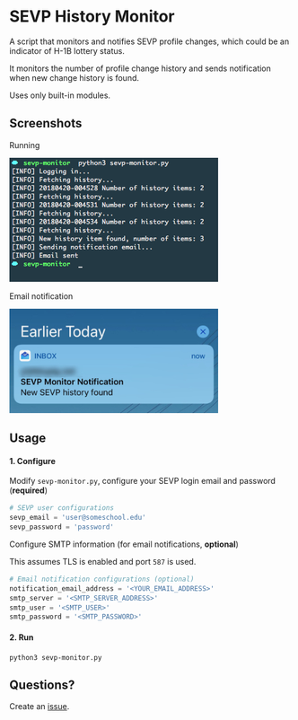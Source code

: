 # SEVP History Monitor

A script that monitors and notifies SEVP profile changes, which could be an indicator of H-1B lottery status.

It monitors the number of profile change history and sends notification when new change history is found.

Uses only built-in modules.

## Screenshots

Running

![Screenshot](screenshots/screenshot_cli.png)

Email notification

![Screenshot](screenshots/screenshot_phone.jpeg)


## Usage

#### 1. Configure

Modify `sevp-monitor.py`, configure your SEVP login email and password (**required**)

```python
# SEVP user configurations
sevp_email = 'user@someschool.edu'
sevp_password = 'password'
```

Configure SMTP information (for email notifications, **optional**)

This assumes TLS is enabled and port `587` is used.

```python
# Email notification configurations (optional)
notification_email_address = '<YOUR_EMAIL_ADDRESS>'
smtp_server = '<SMTP_SERVER_ADDRESS>'
smtp_user = '<SMTP_USER>'
smtp_password = '<SMTP_PASSWORD>'
```

#### 2. Run

```
python3 sevp-monitor.py
```

## Questions?

Create an [issue](https://github.com/yunzhu-li/sevp-monitor/issues/new).

